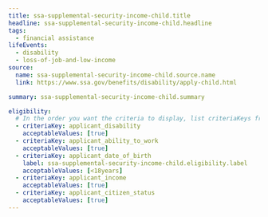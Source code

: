 ```yaml
---
title: ssa-supplemental-security-income-child.title
headline: ssa-supplemental-security-income-child.headline
tags:
  - financial assistance
lifeEvents:
  - disability
  - loss-of-job-and-low-income
source:
  name: ssa-supplemental-security-income-child.source.name
  link: https://www.ssa.gov/benefits/disability/apply-child.html

summary: ssa-supplemental-security-income-child.summary

eligibility:
  # In the order you want the criteria to display, list criteriaKeys from the csv here, each followed by a comma-separated list of which values indicate eligibility for that criteria. Wrap individual values in quotes if they have inner commas.
  - criteriaKey: applicant_disability
    acceptableValues: [true]
  - criteriaKey: applicant_ability_to_work
    acceptableValues: [true]
  - criteriaKey: applicant_date_of_birth
    label: ssa-supplemental-security-income-child.eligibility.label
    acceptableValues: [<18years]
  - criteriaKey: applicant_income
    acceptableValues: [true]
  - criteriaKey: applicant_citizen_status
    acceptableValues: [true]
---
```

